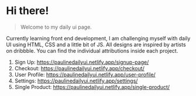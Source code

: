 # Hi there! 
> Welcome to my daily ui page. 

Currently learning front end development, I am challenging myself with daily UI using HTML, CSS and a little bit of JS. All designs are inspired by artists on dribbble. You can find the individual attributions inside each project. 

1. Sign Up: https://paulinedailyui.netlify.app/signup-page/
2. Checkout: https://paulinedailyui.netlify.app/checkout/
3. User Profile: https://paulinedailyui.netlify.app/user-profile/
4. Settings: https://paulinedailyui.netlify.app/settings/
5. Single Product: https://paulinedailyui.netlify.app/single-product/
